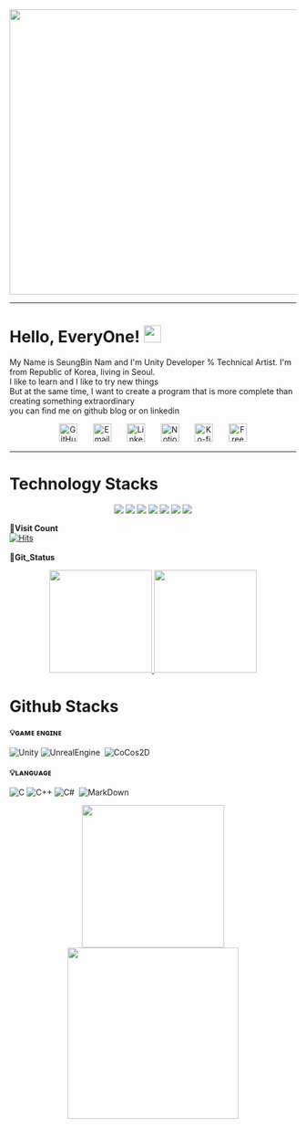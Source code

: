 

<div> <img src = https://user-images.githubusercontent.com/87287709/191685869-8eb373ba-2e79-4362-b01a-74ffa417b37a.gif style="width: 1100px; height: 500px;"> </div>

---

# Hello, EveryOne! <img src="https://raw.githubusercontent.com/MartinHeinz/MartinHeinz/master/wave.gif" width="30px">
My Name is SeungBin Nam and I'm Unity Developer % Technical Artist. I'm from Republic of Korea, living in Seoul.<br>
I like to learn and I like to try new things<br>
But at the same time, I want to create a program that is more complete than creating something extraordinary<br>
you can find me on github blog or on linkedin<br>

<p align="center">
  <a href="https://bumball-maker.github.io/"><img width="32px" alt="GitHub Blog" title="GitHub Blog" src="https://user-images.githubusercontent.com/87287709/191725191-c634a75b-1dbb-4518-bce2-54bb96e2e8ed.png"/></a>
  &#8287;&#8287;&#8287;&#8287;&#8287;
  <a href="mailto:bigwatermoon@naver.com"><img width="32px" alt="Email" title="Send Email" src="https://user-images.githubusercontent.com/87287709/191726139-49455a2a-25e8-4809-9845-13cba8926343.png"/></a>
  &#8287;&#8287;&#8287;&#8287;&#8287;
  <a href="https://www.linkedin.com/in/seungbin-nam-149601251/"><img width="32px" alt="LinkedIn" title="LinkedIn" src="https://user-images.githubusercontent.com/87287709/191726773-823da87d-3f23-445b-83d7-ded1202043a1.png"/></a>
  &#8287;&#8287;&#8287;&#8287;&#8287;
  <a href="https://www.notion.so/BUMBALL_MAKER-b81e0c5ec9de49219f71df747440bbb2"><img width="32px" alt="Notion" title="Notion" src="https://user-images.githubusercontent.com/87287709/191731335-a0759d06-6d22-4714-a7bc-55c7db8fc5e0.png"></a>
  &#8287;&#8287;&#8287;&#8287;&#8287;
  <a href="https://ko-fi.com/jlawrence"><img width="32px" alt="Ko-fi" title="Buy me a coffee" src="https://i.imgur.com/PpLeD3K.png"/></a>
  &#8287;&#8287;&#8287;&#8287;&#8287;
  <a href="http://eyl327.mywebcommunity.org/promos/"><img width="32px" alt="Free Stuff" title="Free gifts for you" src="https://i.imgur.com/0uVwkoZ.png"/></a>
</p>

---

# Technology Stacks
<p align="center">
<img src="https://img.shields.io/badge/C#-00599C?style=flat-square&logo=c#&logoColor=white"/>
<img src="https://img.shields.io/badge/-C++-00599C?style=flat-square&logo=c"/>
<img src="https://img.shields.io/badge/-HTML5-E34F26?style=flat-square&logo=html5&logoColor=white"/>
<img src="https://img.shields.io/badge/-CSS3-1572B6?style=flat-square&logo=css3"/>
<img src="https://img.shields.io/badge/-TypeScript-black?style=flat-square&logo=Node.js"/>
<img src="https://img.shields.io/badge/-Git-black?style=flat-square&logo=git"/>
<img src="https://img.shields.io/badge/-GitHub-black?style=flat-square&logo=github"/>
</p>


  
__📌Visit Count__<br/>
[![Hits](https://hits.seeyoufarm.com/api/count/incr/badge.svg?url=https%3A%2F%2Fgithub.com%2FBumBall-Maker&count_bg=%23CE1FC7&title_bg=%2312BCC2&icon=github.svg&icon_color=%23FFFFFF&title=Visit+Count&edge_flat=true)](https://hits.seeyoufarm.com)<br/><br/>
__📅Git_Status__<br/>
<p align = center>
 <a href="https://bumball-maker.github.io/">
  <img height="180em" src="https://github-readme-stats.vercel.app/api?username=BumBall-Maker&show_icons=true&include_all_commits=true&bg_color=30,E41076,3A034B&title_color=fff&text_color=fff">
<img height="180em" src="https://github-readme-stats.vercel.app/api/top-langs/?username=BumBall-Maker&layout=compact&bg_color=30,E41076,3A034B&title_color=fff&text_color=fff">
</a></p>

# Github Stacks

__💡ɢᴀᴍᴇ ᴇɴɢɪɴᴇ__<br/><br/>
![Unity](https://img.shields.io/badge/Unity-222324?style=for-the-badge&logo=Unity&logoColor=white)&nbsp;![UnrealEngine](https://img.shields.io/badge/Unreal%20Engine-0E1128?style=for-the-badge&logo=UnrealEngine&logoColor=white) &nbsp;![CoCos2D](https://img.shields.io/badge/CoCos-55C2E1?style=for-the-badge&logo=CoCos&logoColor=white) <br/>
<br/>
__💡ʟᴀɴɢᴜᴀɢᴇ__<br/><br/>
![C](https://img.shields.io/badge/C-A8B9CC?style=for-the-badge&logo=C&logoColor=black)&nbsp;![C++](https://img.shields.io/badge/C%2B%2B-00599C?style=for-the-badge&logo=C%2B%2B&logoColor=white)&nbsp;![C#](https://img.shields.io/badge/C%20Sharp-239120?style=for-the-badge&logo=CSharp&logoColor=white) &nbsp;![MarkDown](https://img.shields.io/badge/Mark%20Down-000000?style=for-the-badge&logo=Markdown&logoColor=white) <br/>

<p align = "center">
 <img height="250em" src="https://github-readme-streak-stats.herokuapp.com/?user=BumBall-Maker&show_icons=true&locale=en&layout=compact&theme=radical&line_height=0" />
  <img height="300em" src="https://activity-graph.herokuapp.com/graph?username=BumBall-Maker&theme=redical">
</p> 

